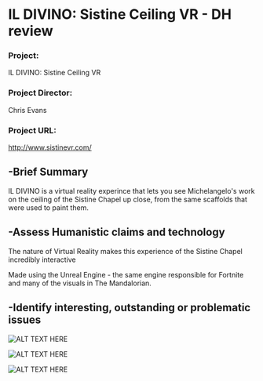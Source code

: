 # IL DIVINO: Sistine Ceiling VR - DH review

### Project:
IL DIVINO: Sistine Ceiling VR

### Project Director:
Chris Evans

### Project URL:
http://www.sistinevr.com/


## -Brief Summary

IL DIVINO is a virtual reality experince that lets you see Michelangelo's work on the ceiling of the Sistine Chapel up close, from the same scaffolds that were used to paint them. 

## -Assess Humanistic claims and technology

The nature of Virtual Reality makes this experience of the Sistine Chapel incredibly interactive

Made using the Unreal Engine - the same engine responsible for Fortnite and many of the visuals in The Mandalorian.

## -Identify interesting, outstanding or problematic issues

![ALT TEXT HERE](https://rittr.github.io/DH-Blog-Rittr/images/mystery-text.png)

![ALT TEXT HERE](https://rittr.github.io/DH-Blog-Rittr/images/mystery-text.png)

![ALT TEXT HERE](https://rittr.github.io/DH-Blog-Rittr/images/mystery-text.png)

